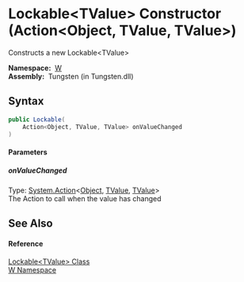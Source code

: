 Lockable&lt;TValue> Constructor (Action&lt;Object, TValue, TValue>)
===================================================================
   Constructs a new Lockable&lt;TValue>

  **Namespace:**  [W][1]  
  **Assembly:**  Tungsten (in Tungsten.dll)

Syntax
------

```csharp
public Lockable(
	Action<Object, TValue, TValue> onValueChanged
)
```

#### Parameters

##### *onValueChanged*
Type: [System.Action][2]&lt;[Object][3], [TValue][4], [TValue][4]>  
The Action to call when the value has changed


See Also
--------

#### Reference
[Lockable&lt;TValue> Class][4]  
[W Namespace][1]  

[1]: ../README.md
[2]: http://msdn.microsoft.com/en-us/library/bb549392
[3]: http://msdn.microsoft.com/en-us/library/e5kfa45b
[4]: README.md